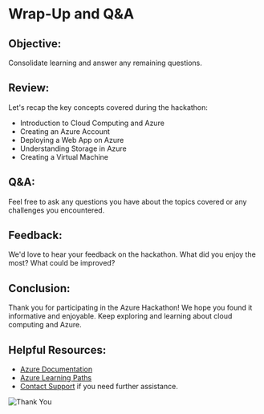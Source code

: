 # Wrap-Up and Q&A

## Objective:
Consolidate learning and answer any remaining questions.

## Review:
Let's recap the key concepts covered during the hackathon:
- Introduction to Cloud Computing and Azure
- Creating an Azure Account
- Deploying a Web App on Azure
- Understanding Storage in Azure
- Creating a Virtual Machine

## Q&A:
Feel free to ask any questions you have about the topics covered or any challenges you encountered.

## Feedback:
We'd love to hear your feedback on the hackathon. What did you enjoy the most? What could be improved?

## Conclusion:
Thank you for participating in the Azure Hackathon! We hope you found it informative and enjoyable. Keep exploring and learning about cloud computing and Azure.

## Helpful Resources:
- [Azure Documentation](https://docs.microsoft.com/en-us/azure/)
- [Azure Learning Paths](https://docs.microsoft.com/en-us/learn/azure/)
- [Contact Support](mailto:support@example.com) if you need further assistance.

![Thank You](https://example.com/thank-you.png)
